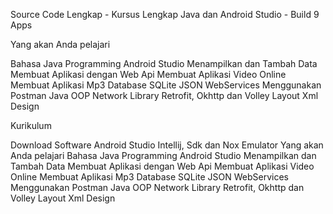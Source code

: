Source Code Lengkap - Kursus Lengkap Java dan Android Studio - Build 9 Apps

Yang akan Anda pelajari

Bahasa Java Programming
Android Studio
Menampilkan dan Tambah Data
Membuat Aplikasi dengan Web Api
Membuat Aplikasi Video Online
Membuat Aplikasi Mp3
Database SQLite
JSON WebServices
Menggunakan Postman
Java OOP
Network Library Retrofit, Okhttp dan Volley
Layout Xml Design

Kurikulum


Download Software Android Studio Intellij, Sdk dan Nox Emulator
Yang akan Anda pelajari
Bahasa Java Programming
Android Studio
Menampilkan dan Tambah Data
Membuat Aplikasi dengan Web Api
Membuat Aplikasi Video Online
Membuat Aplikasi Mp3
Database SQLite
JSON WebServices
Menggunakan Postman
Java OOP
Network Library Retrofit, Okhttp dan Volley
Layout Xml Design
